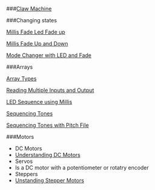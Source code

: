 ###[Claw Machine](http://i.imgur.com/rssDwoS.gif)

###Changing states

[Millis Fade Led Fade up](https://github.com/zevenrodriguez/CIM542-642/blob/master/arduino/millisFade/millisFade.ino)

[Millis Fade Up and Down](https://github.com/zevenrodriguez/CIM542-642/blob/master/arduino/millisFadeUpDown/millisFadeUpDown.ino)


[Mode Changer with LED and Fade](https://github.com/zevenrodriguez/CIM542-642/blob/master/arduino/ModeChangerFade/ModeChangerFade.ino)

###Arrays

[Array Types](https://github.com/zevenrodriguez/CIM542-642/blob/master/arduino/arrayTypes/arrayTypes.ino)

[Reading Multiple Inputs and Output](https://github.com/zevenrodriguez/CIM542-642/blob/master/arduino/arrayInputOutput/arrayInputOutput.ino)

[LED Sequence using Millis](https://github.com/zevenrodriguez/CIM542-642/blob/master/arduino/ledSquenceMillis/ledSquenceMillis.ino)

[Sequencing Tones](https://github.com/zevenrodriguez/CIM542-642/blob/master/arduino/toneSequenceMillis/toneSequenceMillis.ino)

[Sequencing Tones with Pitch File](https://github.com/zevenrodriguez/CIM542-642/tree/master/arduino/toneSequenceMillisWithPitch)


###Motors

* DC Motors
 * [Understanding DC Motors](https://nationalmaglab.org/education/magnet-academy/watch-play/interactive/dc-motor)
* Servos
 * Is a DC motor with a potentiometer or rotatry encoder
* Steppers
 * [Unstanding Stepper Motors](https://en.wikipedia.org/wiki/Stepper_motor#/media/File:StepperMotor.gif)

